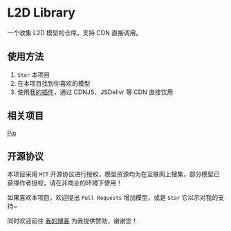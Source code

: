 # L2D Library
一个收集 L2D 模型的仓库，支持 CDN 直接调用。

## 使用方法
1. `Star` 本项目
2. 在本项目找到你喜欢的模型
3. 使用[我的插件](https://github.com/Dreamer-Paul/Pio)，通过 CDNJS、JSDelivr 等 CDN 直接饮用

## 相关项目
[Pio](https://paugram.com/coding/add-poster-girl-with-plugin.html)

## 开源协议
本项目采用 `MIT` 开源协议进行授权，模型资源均为在互联网上搜集，部分模型已获得作者授权，请在非商业的环境下使用！

如果喜欢本项目，欢迎提出 `Pull Requests` 增加模型，或是 `Star` 它以示对我的支持~

同时欢迎前往 [我的博客](https://paugram.com/about.html#donate) 为我提供赞助，谢谢您！